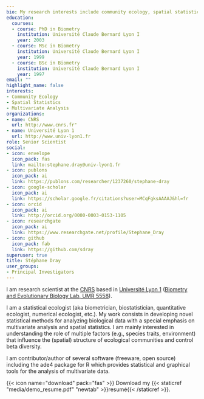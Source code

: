 ```yaml
---
bio: My research interests include community ecology, spatial statistics and multivariate methods.
education:
  courses:
  - course: PhD in Biometry
    institution: Université Claude Bernard Lyon I
    year: 2003
  - course: MSc in Biometry
    institution: Université Claude Bernard Lyon I
    year: 1999
  - course: BSc in Biometry
    institution: Université Claude Bernard Lyon I
    year: 1997
email: ""
highlight_name: false
interests:
- Community Ecology
- Spatial Statistics
- Multivariate Analysis
organizations:
- name: CNRS
  url: http://www.cnrs.fr"
- name: Université Lyon 1
  url: http://www.univ-lyon1.fr
role: Senior Scientist
social:
- icon: envelope
  icon_pack: fas
  link: mailto:stephane.dray@univ-lyon1.fr
- icon: publons
  icon_pack: ai
  link: https://publons.com/researcher/1237260/stephane-dray
- icon: google-scholar
  icon_pack: ai
  link: https://scholar.google.fr/citations?user=MCqFgksAAAAJ&hl=fr
- icon: orcid
  icon_pack: ai
  link: http://orcid.org/0000-0003-0153-1105
- icon: researchgate
  icon_pack: ai
  link: https://www.researchgate.net/profile/Stephane_Dray
- icon: github
  icon_pack: fab
  link: https://github.com/sdray
superuser: true
title: Stéphane Dray
user_groups:
- Principal Investigators
---
```


I am research scientist at the [CNRS](http://www.cnrs.fr/) based in [Université Lyon 1](https://www.univ-lyon1.fr/) ([Biometry and Evolutionary Biology Lab, UMR 5558](https://lbbe.univ-lyon1.fr/)).

I am a statistical ecologist (aka biometrician, biostatistician, quantitative ecologist, numerical ecologist, etc.). My work consists in developing novel statistical methods for analyzing biological data with a special emphasis on multivariate analysis and spatial statistics. I am mainly interested in understanding the role of multiple factors (e.g., species traits, environment) that influence the (spatial) structure of ecological communities and control beta diversity.

I am contributor/author of several software (freeware, open source) including the ade4 package for R which provides statistical and graphical tools for the analysis of multivariate data. 


{{< icon name="download" pack="fas" >}} Download my {{< staticref "media/demo_resume.pdf" "newtab" >}}resumé{{< /staticref >}}.
